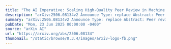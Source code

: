 ```yaml
---
title: "The AI Imperative: Scaling High-Quality Peer Review in Machine Learning"
description: "arXiv:2506.08134v2 Announce Type: replace Abstract: Peer review, the bedrock of scientific advancement in machine learning (ML), is strained by a crisis of scale. Exponential growth in manuscript submissions to premier ML venues such as NeurIPS, ICML, and ICLR is outpacing the finite capacity of qualified reviewers, leading to concerns about review quality, consistency, and reviewer fatigue. This position paper argues that AI-assisted peer review must become an urgent research and infrastructure priority. We advocate for a comprehensive AI-augmented ecosystem, leveraging Large Language Models (LLMs) not as replacements for human judgment, but as sophisticated collaborators for authors, reviewers, and Area Chairs (ACs). We propose specific roles for AI in enhancing factual verification, guiding reviewer performance, assisting authors in quality improvement, and supporting ACs in decision-making. Crucially, we contend that the development of such systems hinges on access to more granular, structured, and ethically-sourced peer review process data. We outline a research agenda, including illustrative experiments, to develop and validate these AI assistants, and discuss significant technical and ethical challenges. We call upon the ML community to proactively build this AI-assisted future, ensuring the continued integrity and scalability of scientific validation, while maintaining high standards of peer review."
summary: "arXiv:2506.08134v2 Announce Type: replace Abstract: Peer review, the bedrock of scientific advancement in machine learning (ML), is strained by a crisis of scale. Exponential growth in manuscript submissions to premier ML venues such as NeurIPS, ICML, and ICLR is outpacing the finite capacity of qualified reviewers, leading to concerns about review quality, consistency, and reviewer fatigue. This position paper argues that AI-assisted peer review must become an urgent research and infrastructure priority. We advocate for a comprehensive AI-augmented ecosystem, leveraging Large Language Models (LLMs) not as replacements for human judgment, but as sophisticated collaborators for authors, reviewers, and Area Chairs (ACs). We propose specific roles for AI in enhancing factual verification, guiding reviewer performance, assisting authors in quality improvement, and supporting ACs in decision-making. Crucially, we contend that the development of such systems hinges on access to more granular, structured, and ethically-sourced peer review process data. We outline a research agenda, including illustrative experiments, to develop and validate these AI assistants, and discuss significant technical and ethical challenges. We call upon the ML community to proactively build this AI-assisted future, ensuring the continued integrity and scalability of scientific validation, while maintaining high standards of peer review."
pubDate: "Mon, 23 Jun 2025 00:00:00 -0400"
source: "arXiv AI"
url: "https://arxiv.org/abs/2506.08134"
thumbnail: "/static/browse/0.3.4/images/arxiv-logo-fb.png"
---
```


